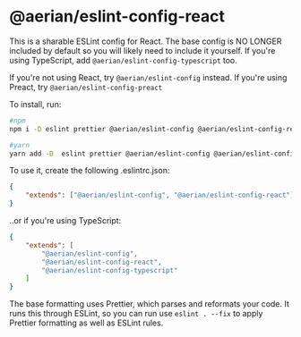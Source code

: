 # @aerian/eslint-config-react

This is a sharable ESLint config for React. The base config is NO LONGER included by default so you will likely need to include it yourself. If you're using TypeScript, add
`@aerian/eslint-config-typescript` too.

If you're not using React, try `@aerian/eslint-config` instead. If you're using
Preact, try `@aerian/eslint-config-preact`

To install, run:

```sh
#npm
npm i -D eslint prettier @aerian/eslint-config @aerian/eslint-config-react

#yarn
yarn add -D  eslint prettier @aerian/eslint-config @aerian/eslint-config-react
```

To use it, create the following .eslintrc.json:

```json
{
    "extends": ["@aerian/eslint-config", "@aerian/eslint-config-react"]
}
```

..or if you're using TypeScript:

```json
{
    "extends": [
        "@aerian/eslint-config",
        "@aerian/eslint-config-react",
        "@aerian/eslint-config-typescript"
    ]
}
```

The base formatting uses Prettier, which parses and reformats your code. It runs
this through ESLint, so you can run use `eslint . --fix` to apply Prettier
formatting as well as ESLint rules.
